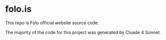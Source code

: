 # folo.is

This repo is Folo official website source code.

The majority of the code for this project was generated by Cluade 4 Sonnet.